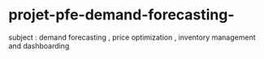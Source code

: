 # projet-pfe-demand-forecasting-
subject : demand forecasting , price optimization , inventory management and dashboarding 
